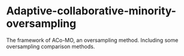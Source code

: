 # Adaptive-collaborative-minority-oversampling
The framework of ACo-MO, an oversampling method. Including some oversampling comparison methods.
